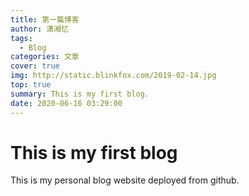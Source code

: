 ```yaml
---
title: 第一篇博客
author: 潇湘忆
tags: 
  - Blog
categories: 文章
cover: true
img: http://static.blinkfox.com/2019-02-14.jpg
top: true
summary: This is my first blog.
date: 2020-06-16 03:29:00
---
```

# This is my first blog #

This is my personal blog website deployed from github.



